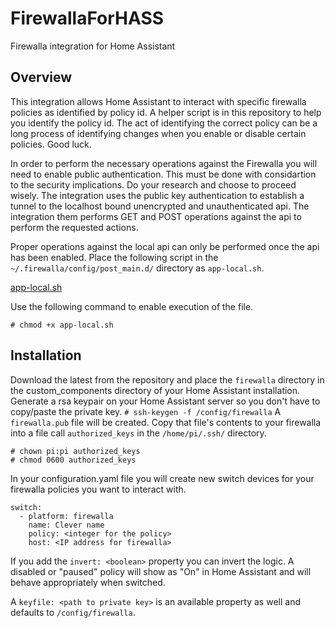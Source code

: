 # FirewallaForHASS
Firewalla integration for Home Assistant

## Overview
This integration allows Home Assistant to interact with specific firewalla policies as identified by policy id. A helper script is in this repository
to help you identify the policy id. The act of identifying the correct policy can be a long process of identifying changes when you enable or disable
certain policies. Good luck.

In order to perform the necessary operations against the Firewalla you will need to enable public authentication. This must be done with considartion
to the security implications. Do your research and choose to proceed wisely. The integration uses the public key authentication to establish a tunnel
to the localhost bound unencrypted and unauthenticated api. The integration them performs GET and POST operations against the api to perform the 
requested actions.

Proper operations against the local api can only be performed once the api has been enabled. Place the following script in the 
`~/.firewalla/config/post_main.d/` directory as `app-local.sh`. 

[app-local.sh](https://gist.github.com/my-given-name-is-jeremy/eecb70f2bee1f36621b54bdeb87a23d9)

Use the following command to enable execution of the file.

```
# chmod +x app-local.sh
```

## Installation
Download the latest from the repository and place the `firewalla` directory in the custom_components directory of your Home Assistant installation.
Generate a rsa keypair on your Home Assistant server so you don't have to copy/paste the private key.
`# ssh-keygen -f /config/firewalla`
A `firewalla.pub` file will be created. Copy that file's contents to your firewalla into a file call `authorized_keys` in the `/home/pi/.ssh/` directory.

```
# chown pi:pi authorized_keys
# chmod 0600 authorized_keys
```

In your configuration.yaml file you will create new switch devices for your firewalla policies you want to interact with.

```
switch:
  - platform: firewalla
    name: Clever name
    policy: <integer for the policy>
    host: <IP address for firewalla>
```

If you add the `invert: <boolean>` property you can invert the logic. A disabled or "paused" policy will show as "On" in Home Assistant
and will behave appropriately when switched.

A `keyfile: <path to private key>` is an available property as well and defaults to `/config/firewalla`.


